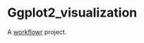 # Ggplot2_visualization

A [workflowr][] project.

[workflowr]: https://github.com/jdblischak/workflowr
